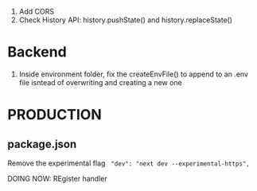 1. Add CORS
2. Check History API: history.pushState() and history.replaceState()

# Backend
1. Inside environment folder, fix the createEnvFile() to append to an .env file isntead of overwriting and creating a new one

# PRODUCTION
## package.json
Remove the experimental flag
` "dev": "next dev --experimental-https",`

DOING NOW: 
REgister handler